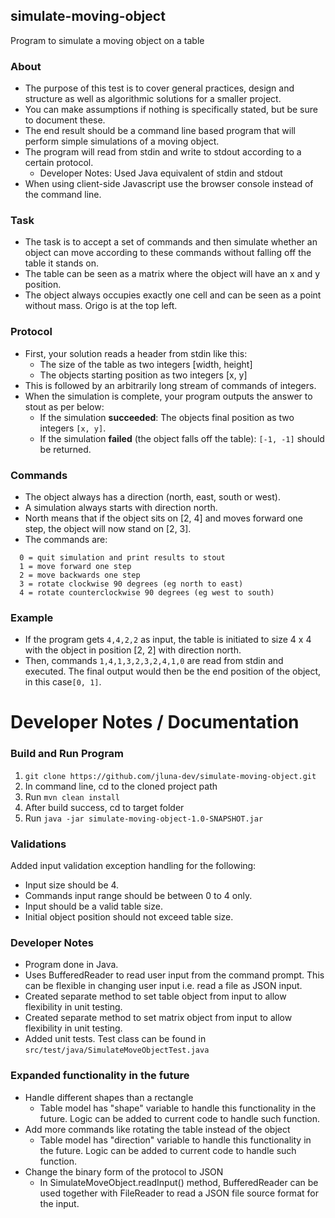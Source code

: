 ## simulate-moving-object
Program to simulate a moving object on a table


### About
- The purpose of this test is to cover general practices, design and structure as well as algorithmic solutions for a smaller project.
- You can make assumptions if nothing is specifically stated, but be sure to document these.
- The end result should be a command line based program that will perform simple simulations of a moving object. 
- The program will read from stdin and write to stdout according to a certain protocol.
  * Developer Notes: Used Java equivalent of stdin and stdout 
- When using client-side Javascript use the browser console instead of the command line.


### Task
- The task is to accept a set of commands and then simulate whether an object can move according to these commands without falling off the table it stands on.
- The table can be seen as a matrix where the object will have an x and y position.
- The object always occupies exactly one cell and can be seen as a point without mass. Origo is at the top left.


### Protocol
- First, your solution reads a header from stdin like this:
  * The size of the table as two integers [width, height]
  * The objects starting position as two integers [x, y]
- This is followed by an arbitrarily long stream of commands of integers.
- When the simulation is complete, your program outputs the answer to stout as per below:
  * If the simulation **succeeded**: The objects final position as two integers `[x, y]`.
  * If the simulation **failed** (the object falls off the table): `[-1, -1]` should be returned.

### Commands
- The object always has a direction (north, east, south or west). 
- A simulation always starts with direction north. 
- North means that if the object sits on [2, 4] and moves forward one step, the object will now stand on [2, 3].
- The commands are:
```
  0 = quit simulation and print results to stout
  1 = move forward one step
  2 = move backwards one step
  3 = rotate clockwise 90 degrees (eg north to east)
  4 = rotate counterclockwise 90 degrees (eg west to south) 
```

### Example
- If the program gets `4,4,2,2`  as input, the table is initiated to size 4 x 4 with the object in position [2, 2] with direction north. 
- Then, commands `1,4,1,3,2,3,2,4,1,0` are read from stdin and executed. The final output would then be the end position of the object, in this case`[0, 1]`.


# Developer Notes / Documentation

### Build and Run Program
1. `git clone https://github.com/jluna-dev/simulate-moving-object.git`
2. In command line, cd to the cloned project path
3. Run `mvn clean install`
4. After build success, cd to target folder 
5. Run `java -jar simulate-moving-object-1.0-SNAPSHOT.jar`

### Validations
Added input validation exception handling for the following:
- Input size should be 4.
- Commands input range should be between 0 to 4 only.
- Input should be a valid table size.
- Initial object position should not exceed table size.

### Developer Notes
- Program done in Java.
- Uses BufferedReader to read user input from the command prompt. This can be flexible in changing user input i.e. read a file as JSON input. 
- Created separate method to set table object from input to allow flexibility in unit testing.
- Created separate method to set matrix object from input to allow flexibility in unit testing.
- Added unit tests. Test class can be found in `src/test/java/SimulateMoveObjectTest.java`

### Expanded functionality in the future
- Handle different shapes than a rectangle
  * Table model has "shape" variable to handle this functionality in the future. Logic can be added to current code to handle such function.
- Add more commands like rotating the table instead of the object
  * Table model has "direction" variable to handle this functionality in the future. Logic can be added to current code to handle such function.
- Change the binary form of the protocol to JSON
  * In SimulateMoveObject.readInput() method, BufferedReader can be used together with FileReader to read a JSON file source format for the input.
